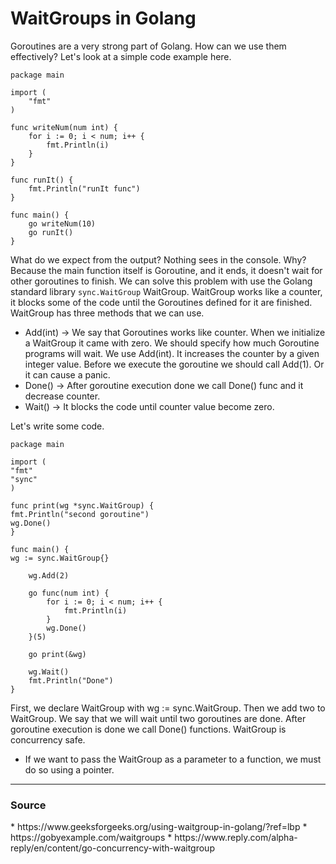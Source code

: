 # WaitGroups in Golang

Goroutines are a very strong part of Golang.  How can we use them effectively?
Let's look at a simple code example here.

```
package main

import (
	"fmt"
)

func writeNum(num int) {
	for i := 0; i < num; i++ {
		fmt.Println(i)
	}
}

func runIt() {
	fmt.Println("runIt func")
}

func main() {
	go writeNum(10)
	go runIt()
}
```
What do we expect from the output? Nothing sees in the console. Why? Because the main function itself is Goroutine, and it ends, it doesn't wait for other goroutines to finish.
We can solve this problem with use the Golang standard library ```sync.WaitGroup``` WaitGroup. WaitGroup works like a counter, it blocks some of the code until the Goroutines defined for it are finished.
WaitGroup has three methods that we can use.
* Add(int) → We say that Goroutines works like counter. When we initialize a WaitGroup it came with zero. We should specify how much Goroutine programs will wait. We use Add(int). It increases the counter by a given integer value. Before we execute the goroutine we should call Add(1). Or it can cause a panic.
* Done() → After goroutine execution done we call Done() func and it decrease counter.
* Wait() → It blocks the code until counter value become zero.

Let's write some code.

```
package main

import (
"fmt"
"sync"
)

func print(wg *sync.WaitGroup) {
fmt.Println("second goroutine")
wg.Done()
}

func main() {
wg := sync.WaitGroup{}

	wg.Add(2)

	go func(num int) {
		for i := 0; i < num; i++ {
			fmt.Println(i)
		}
		wg.Done()
	}(5)

	go print(&wg)

	wg.Wait()
	fmt.Println("Done")
}
```
First, we declare WaitGroup with wg := sync.WaitGroup. Then we add two to WaitGroup. We say that we will wait until two goroutines are done. After goroutine execution is done we call Done() functions.
WaitGroup is concurrency safe.  

* If we want to pass the WaitGroup as a parameter to a function, we must do so using a pointer.



________________________________________________
<h3>Source</h3>
* https://www.geeksforgeeks.org/using-waitgroup-in-golang/?ref=lbp
* https://gobyexample.com/waitgroups
* https://www.reply.com/alpha-reply/en/content/go-concurrency-with-waitgroup